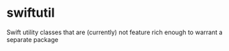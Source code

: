 # swiftutil
Swift utility classes that are (currently) not feature rich enough to warrant a separate package
